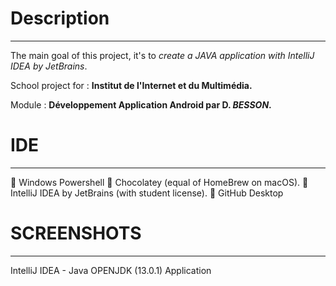 # Description
<hr>
The main goal of this project, it's to <i>create a JAVA application with IntelliJ IDEA by JetBrains</i>.

School project for : <b>Institut de l'Internet et du Multimédia.</b>

Module : <b>Développement Application Android par D. <i>BESSON</i>.</b>

# IDE
<hr>
🔹 Windows Powershell
🔸 Chocolatey (equal of HomeBrew on macOS).
🔹 IntelliJ IDEA by JetBrains (with student license).
🔸 GitHub Desktop

# SCREENSHOTS
<hr>


 IntelliJ IDEA - Java OPENJDK (13.0.1) Application
